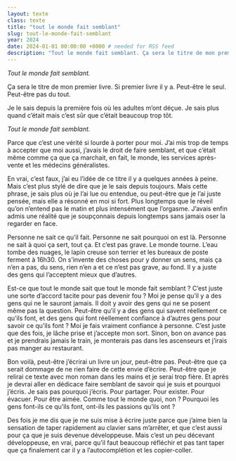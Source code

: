 ```yaml
---
layout: texte
class: texte
title: "tout le monde fait semblant"
slug: tout-le-monde-fait-semblant
year: 2024
date: 2024-01-01 00:00:00 +0000 # needed for RSS feed
description: "Tout le monde fait semblant. Ça sera le titre de mon premier livre. Je le sais depuis la première fois où les adultes m’ont déçue."
---
```


*Tout le monde fait semblant.*

Ça sera le titre de mon premier livre.
Si premier livre il y a.
Peut-être le seul. Peut-être pas du tout.

Je le sais depuis la première fois où les adultes m’ont déçue. Je sais plus quand c’était mais c’est sûr que c’était beaucoup trop tôt.

*Tout le monde fait semblant.*

Parce que c’est une vérité si lourde à porter pour moi. J’ai mis trop de temps à accepter que moi aussi, j’avais le droit de faire semblant, et que c’était même comme ça que ça marchait, en fait, le monde, les services après-vente et les médecins généralistes.

En vrai, c’est faux, j’ai eu l’idée de ce titre il y a quelques années à peine. Mais c’est plus stylé de dire que je le sais depuis toujours. Mais cette phrase, je sais plus où je l’ai lue ou entendue, ou peut-être que je l’ai juste pensée, mais elle a résonné en moi si fort. Plus longtemps que le réveil qu’on n’entend pas le matin et plus intensément que l’orgasme.
J’avais enfin admis une réalité que je soupçonnais depuis longtemps sans jamais oser la regarder en face.

Personne ne sait ce qu’il fait. Personne ne sait pourquoi on est là. Personne ne sait à quoi ça sert, tout ça.
Et c’est pas grave. Le monde tourne. L’eau tombe des nuages, le lapin creuse son terrier et les bureaux de poste ferment à 16h30.
On s’invente des choses pour y donner un sens, mais ça n’en a pas, du sens, rien n’en a et ce n’est pas grave, au fond.
Il y a juste des gens qui l’acceptent mieux que d’autres.

Est-ce que tout le monde sait que tout le monde fait semblant&nbsp;? C’est juste une sorte d’accord tacite pour pas devenir fou&nbsp;? Moi je pense qu’il y a des gens qui ne le sauront jamais. Il doit y avoir des gens qui ne se posent même pas la question. Peut-être qu’il y a des gens qui savent réellement ce qu’ils font, et des gens qui font réellement confiance à d’autres gens pour savoir ce qu’ils font&nbsp;?
Moi je fais vraiment confiance à personne. C’est juste que des fois, je lâche prise et j’accepte mon sort. Sinon, bon on avance pas et je prendrais jamais le train, je monterais pas dans les ascenseurs et j’irais pas manger au restaurant. 

Bon voilà, peut-être j’écrirai un livre un jour, peut-être pas. Peut-être que ça serait dommage de ne rien faire de cette envie d’écrire. Peut-être que je relirai ce texte avec mon roman dans les mains et je serai trop fière. Et après je devrai aller en dédicace faire semblant de savoir qui je suis et pourquoi j’écris.
Je sais pas pourquoi j’écris.
Pour partager. Pour exister. Pour évacuer. Pour être aimée.
Comme tout le monde quoi, non&nbsp;? Pourquoi les gens font-ils ce qu’ils font, ont-ils les passions qu’ils ont&nbsp;?

Des fois je me dis que je me suis mise à écrire juste parce que j’aime bien la sensation de taper rapidement au clavier sans m’arrêter, et que c’est aussi pour ça que je suis devenue développeuse. Mais c’est un peu décevant développeuse, en vrai, parce qu’il faut beaucoup réfléchir et pas tant taper que ça finalement car il y a l’autocomplétion et les copier-coller.
